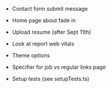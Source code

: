 - Contact form submit message
- Home page about fade in
- Upload resume (after Sept 11th)

- Look at report web vitals

- Theme options
- Specifier for job vs regular links page
- Setup tests (see setupTests.ts)
